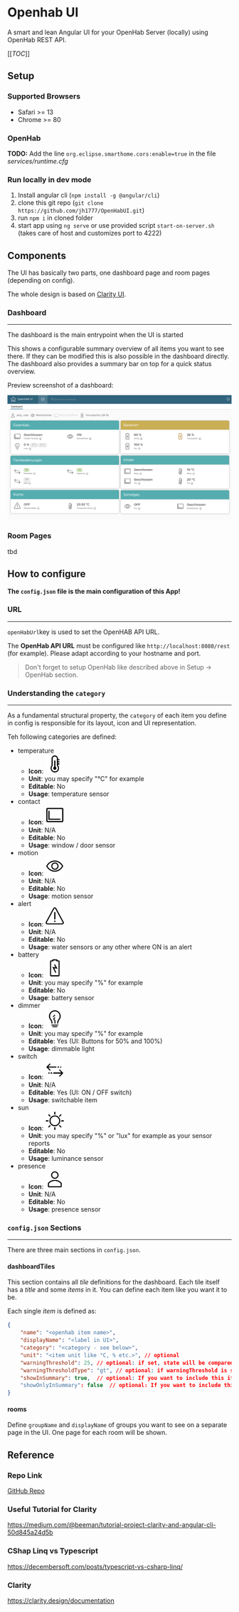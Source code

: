 # Openhab UI

A smart and lean Angular UI for your OpenHab Server (locally) using OpenHab REST API.

[[_TOC_]]

## Setup

### Supported Browsers

- Safari >= 13
- Chrome >= 80

### OpenHab

**TODO:** Add the line `org.eclipse.smarthome.cors:enable=true` in the file *services/runtime.cfg*

### Run locally in dev mode

1. Install angular cli (`npm install -g @angular/cli`)
2. clone this git repo (`git clone https://github.com/jh1777/OpenHabUI.git`)
3. run `npm i` in cloned folder
4. start app using `ng serve` or use provided script `start-on-server.sh` (takes care of host and customizes port to 4222)

## Components

The UI has basically two parts, one dashboard page and room pages (depending on config).

The whole design is based on [Clarity UI](https://www.clarity.design).

### Dashboard

---

The dashboard is the main entrypoint when the UI is started

This shows a configurable summary overview of all items you want to see there. If they can be modified this is also possible in the dashboard directly. The dashboard also provides a summary bar on top for a quick status overview.

Preview screenshot of a dashboard:

![screenshot-dashboard](screenshot-dashboard.png)

### Room Pages

tbd

## How to configure

**The `config.json` file is the main configuration of this App!**

### URL

---

`openHabUrl`key is used to set the OpenHAB API URL.

The **OpenHab API URL** must be configured like `http://localhost:8080/rest` (for example). Please adapt according to your hostname and port.
> Don't forget to setup OpenHab like described above in Setup -> OpenHab section.

### Understanding the `category`

---

As a fundamental structural property, the `category` of each item you define in config is responsible for its layout, icon and UI representation.

Teh following categories are defined:

- temperature
  - **Icon**: <img src="./src/assets/icons/thermometer-line.svg" alt="thermometer-line" style="zoom:60%;" />
  - **Unit**: you may specify "°C" for example
  - **Editable**: No
  - **Usage**: temperature sensor
- contact
  - **Icon**: <img src="./src/assets/icons/axis-chart-line.svg" alt="axis-chart-line" style="zoom:60%;" />
  - **Unit**: N/A
  - **Editable**: No
  - **Usage**: window / door sensor
- motion
  - **Icon**: <img src="./src/assets/icons/eye-line.svg" alt="eye" style="zoom:60%;" />
  - **Unit**: N/A
  - **Editable**: No
  - **Usage**: motion sensor
- alert
  - **Icon**: <img src="./src/assets/icons/warning-standard-line.svg" alt="warning-standard-line" style="zoom:60%;" />
  - **Unit**: N/A
  - **Editable**: No
  - **Usage**: water sensors or any other where ON is an alert 
- battery
  - **Icon**: <img src="./src/assets/icons/battery-line.svg" alt="battery-line" style="zoom:60%;" />
  - **Unit**: you may specify "%" for example
  - **Editable**: No
  - **Usage**: battery sensor
- dimmer
  - **Icon**: <img src="./src/assets/icons/lightbulb-line.svg" alt="lightbulb-line" style="zoom:60%;" />
  - **Unit**: you may specify "%" for example
  - **Editable**: Yes (UI: Buttons for 50% and 100%)
  - **Usage**: dimmable light
- switch
  - **Icon**: <img src="./src/assets/icons/switch-line.svg" alt="switch-line" style="zoom:60%;" />
  - **Unit**: N/A
  - **Editable**: Yes (UI: ON / OFF switch)
  - **Usage**: switchable item
- sun
  - **Icon**: <img src="./src/assets/icons/sun-line.svg" alt="sun-line" style="zoom:60%;" />
  - **Unit**: you may specify "%" or "lux" for example as your sensor reports
  - **Editable**: No
  - **Usage**: luminance sensor
- presence
  - **Icon**: <img src="./src/assets/icons/user-line.svg" alt="user-line" style="zoom:60%;" />
  - **Unit**: N/A
  - **Editable**: No
  - **Usage**: presence sensor

### `config.json` Sections

---

There are three main sections in `config.json`.

#### dashboardTiles

This section contains all _tile_ definitions for the dashboard. Each tile itself has a _title_ and some _items_ in it. You can define each item like you want it to be. 

Each single _item_ is defined as:

```json
{
    "name": "<openhab item name>",
    "displayName": "<label in UI>",
    "category": "<category - see below>",
    "unit": "<item unit like °C, % etc.>", // optional
    "warningThreshold": 25, // optional: if set, state will be compared and set to isWarning
    "warningThresholdType": "gt", // optional: if warningThreshold is set, this should be also set to 'gt' (greater or equal than) or 'lt' (lower or equal than) to be able to determine warning state
    "showInSummary": true,  // optional: If you want to include this item in the summary bar (default is false)
    "showOnlyInSummary": false  // optional: If you want to include this item ONLY in the summary bar and don't show in a tile (default is false)
}
```

#### rooms

Define `groupName` and `displayName` of groups you want to see on a separate page in the UI. 
One page for each room will be shown.

## Reference

### Repo Link

[GitHub Repo](https://github.com/jh1777/OpenHabUI)

### Useful Tutorial for Clarity

https://medium.com/@beeman/tutorial-project-clarity-and-angular-cli-50d845a24d5b

### CShap Linq vs Typescript

https://decembersoft.com/posts/typescript-vs-csharp-linq/

### Clarity

https://clarity.design/documentation

